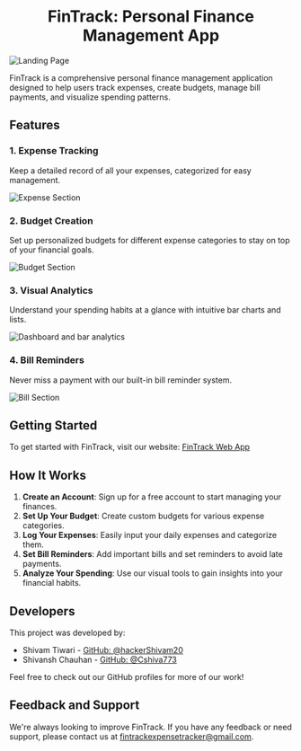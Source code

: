 <h1 align="center">FinTrack: Personal Finance Management App</h1>

<p align="center">

  ![Landing Page](https://github.com/user-attachments/assets/930f00be-fc18-45fa-a234-1984c92378b2)

</p>

FinTrack is a comprehensive personal finance management application designed to help users track expenses, create budgets, manage bill payments, and visualize spending patterns.


## Features

### 1. Expense Tracking
Keep a detailed record of all your expenses, categorized for easy management.

![Expense Section](https://github.com/user-attachments/assets/89c529b3-9d34-4407-8502-bdddb419ecb2)

### 2. Budget Creation
Set up personalized budgets for different expense categories to stay on top of your financial goals.

![Budget Section](https://github.com/user-attachments/assets/e46204d2-63b6-483f-8e0c-6ac720cf407d)



### 3. Visual Analytics
Understand your spending habits at a glance with intuitive bar charts and lists.

![Dashboard and bar analytics](https://github.com/user-attachments/assets/9f6f4010-d975-4cee-b076-3954aa8c12eb)



### 4. Bill Reminders
Never miss a payment with our built-in bill reminder system.

![Bill Section](https://github.com/user-attachments/assets/7fef69e3-de06-428f-bb18-7bdbabe97951)


## Getting Started

To get started with FinTrack, visit our website:
[FinTrack Web App](https://fin-track-xpense-tracker-developed-by-shivam-and-shivansh.vercel.app/)

## How It Works

1. **Create an Account**: Sign up for a free account to start managing your finances.
2. **Set Up Your Budget**: Create custom budgets for various expense categories.
3. **Log Your Expenses**: Easily input your daily expenses and categorize them.
4. **Set Bill Reminders**: Add important bills and set reminders to avoid late payments.
5. **Analyze Your Spending**: Use our visual tools to gain insights into your financial habits.


## Developers

This project was developed by:

- Shivam Tiwari - [GitHub: @hackerShivam20](https://github.com/hackerShivam20)
- Shivansh Chauhan - [GitHub: @Cshiva773](https://github.com/Cshiva773)

Feel free to check out our GitHub profiles for more of our work!


## Feedback and Support

We're always looking to improve FinTrack. If you have any feedback or need support, please contact us at fintrackexpensetracker@gmail.com.
